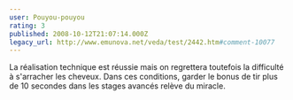 ```yaml
---
user: Pouyou-pouyou
rating: 3
published: 2008-10-12T21:07:14.000Z
legacy_url: http://www.emunova.net/veda/test/2442.htm#comment-10077
---
```

La réalisation technique est réussie mais on regrettera toutefois la difficulté à s'arracher les cheveux. Dans ces conditions, garder le bonus de tir plus de 10 secondes dans les stages avancés relève du miracle.